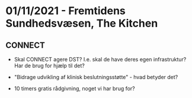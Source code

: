 # 01/11/2021 - Fremtidens Sundhedsvæsen, The Kitchen

## CONNECT
* Skal CONNECT agere DST? I.e. skal de have deres egen infrastruktur? Har de brug for hjælp til det?

* "Bidrage udvikling af klinisk beslutningsstøtte" - hvad betyder det?

* 10 timers gratis rådgivning, noget vi har brug for?

<!-- {BearID:37C534B3-01BE-4448-A1EA-D2F051300AEB-28132-000003FEE69DB318} -->
